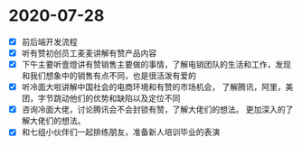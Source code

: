 # 2020-07-28

- [x] 前后端开发流程
- [x] 听有赞初创员工麦麦讲解有赞产品内容
- [x] 下午主要听壹燈讲有赞销售主要做的事情，了解电销团队的生活和工作，发现和我们想象中的销售有点不同，也是很活泼有爱的
- [x] 听冷面大啦讲解中国社会的电商环境和有赞的市场机会， 了解腾讯，阿里，美团，字节跳动他们的优势和缺陷以及定位不同
- [x] 咨询冷面大佬，讨论腾讯会不会封锁有赞，了解大佬们的想法。 更加深入的了解大佬们的想法。
- [x] 和七组小伙伴们一起排练朋友，准备新人培训毕业的表演
